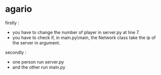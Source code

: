 # agario

firstly : 
- you have to change the number of player in server.py at line 7.
- you have to check if, in main.py\main, the Network class take the ip of the server in argument.

secondly : 
- one person run server.py
- and the other run main.py
